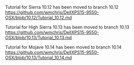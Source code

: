 Tutorial for Sierra 10.12 has been moved to branch 10.12  
https://github.com/wmchris/DellXPS15-9550-OSX/blob/10.12/Tutorial_10.12.md  

Tutorial for High Sierra 10.13 has been moved to branch 10.13  
https://github.com/wmchris/DellXPS15-9550-OSX/blob/10.13/Tutorial_10.13.md  

Tutorial for Mojave 10.14 has been moved to branch 10.14  
https://github.com/wmchris/DellXPS15-9550-OSX/blob/10.13/Tutorial_10.14.md  

